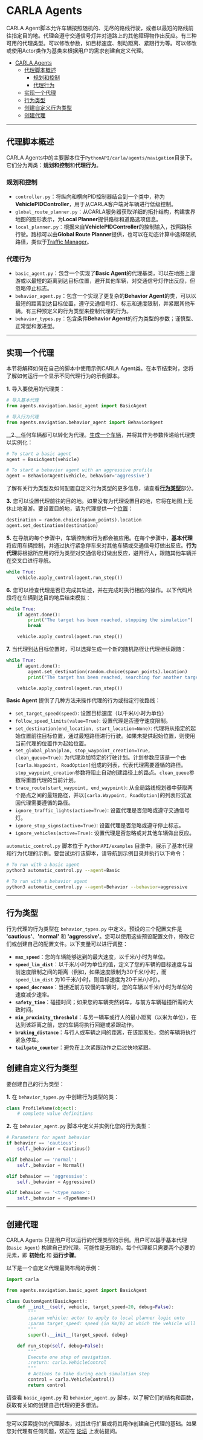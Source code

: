 # CARLA Agents

CARLA Agent脚本允许车辆按照随机的、无尽的路线行驶，或者以最短的路线前往指定目的地。代理会遵守交通信号灯并对道路上的其他障碍物作出反应。有三种可用的代理类型。可以修改参数，如目标速度、制动距离、紧跟行为等。可以修改或使用Actor类作为基类来根据用户的需求创建自定义代理。

- [CARLA Agents](#carla-agents)
  - [代理脚本概述](#代理脚本概述)
    - [规划和控制](#规划和控制)
    - [代理行为](#代理行为)
  - [实现一个代理](#实现一个代理)
  - [行为类型](#行为类型)
  - [创建自定义行为类型](#创建自定义行为类型)
  - [创建代理](#创建代理)

---

## 代理脚本概述

CARLA Agents中的主要脚本位于`PythonAPI/carla/agents/navigation`目录下。它们分为两类：**规划和控制**和**代理行为**。

### 规划和控制

- `controller.py`：将纵向和横向PID控制器结合到一个类中，称为**VehiclePIDController**，用于从CARLA客户端对车辆进行低级控制。
- `global_route_planner.py`：从CARLA服务器获取详细的拓扑结构，构建世界地图的图形表示，为**Local Planner**提供路标和道路选项信息。
- `local_planner.py`：根据来自**VehiclePIDController**的控制输入，按照路标行驶。路标可以由**Global Route Planner**提供，也可以在动态计算中选择随机路径，类似于[Traffic Manager](adv_traffic_manager.md)。

### 代理行为

- `basic_agent.py`：包含一个实现了**Basic Agent**的代理基类，可以在地图上漫游或以最短的距离到达目标位置，避开其他车辆，对交通信号灯作出反应，但忽略停止标志。
- `behavior_agent.py`：包含一个实现了更复杂的**Behavior Agent**的类，可以以最短的距离到达目标位置，遵守交通信号灯、标志和速度限制，并紧跟其他车辆。有三种预定义的行为类型来控制代理的行为。
- `behavior_types.py`：包含条件**Behavior Agent**的行为类型的参数；谨慎型、正常型和激进型。

---

## 实现一个代理

本节将解释如何在自己的脚本中使用示例CARLA Agent类。在本节结束时，您将了解如何运行一个显示不同代理行为的示例脚本。

__1.__ 导入要使用的代理类：

```python
# 导入基本代理
from agents.navigation.basic_agent import BasicAgent

# 导入行为代理
from agents.navigation.behavior_agent import BehaviorAgent
```

__2.__任何车辆都可以转化为代理。[生成一个车辆](core_actors.md#spawning)，并将其作为参数传递给代理类以实例化：


```py
# To start a basic agent
agent = BasicAgent(vehicle)

# To start a behavior agent with an aggressive profile
agent = BehaviorAgent(vehicle, behavior='aggressive')
```

了解有关行为类型及如何配置自定义行为类型的更多信息，请查看[__行为类型__](#behavior-types)部分。


__3.__ 您可以设置代理前往的目的地。如果没有为代理设置目的地，它将在地图上无休止地漫游。要设置目的地，请为代理提供一个[位置](python_api.md#carlalocation)：


```py
destination = random.choice(spawn_points).location
agent.set_destination(destination)
```

__5.__ 在导航的每个步骤中，车辆控制和行为都会被应用。在每个步骤中，**基本代理**将应用车辆控制，并通过执行紧急停车来对其他车辆或交通信号灯做出反应。**行为代理**将根据所应用的行为类型对交通信号灯做出反应，避开行人，跟随其他车辆并在交叉口进行导航。


```py
while True:
    vehicle.apply_control(agent.run_step())
```

__6.__ 您可以检查代理是否已完成其轨迹，并在完成时执行相应的操作。以下代码片段将在车辆到达目的地后结束模拟：


```py
while True:
    if agent.done():
        print("The target has been reached, stopping the simulation")
        break

    vehicle.apply_control(agent.run_step())
```

__7.__ 当代理到达目标位置时，可以选择生成一个新的随机路径让代理继续跟随：


```py
while True:
    if agent.done():
        agent.set_destination(random.choice(spawn_points).location)
        print("The target has been reached, searching for another target")

    vehicle.apply_control(agent.run_step())
```

__Basic Agent__ 提供了几种方法来操作代理的行为或指定行驶路线：

- `set_target_speed(speed)`: 设置目标速度（以千米/小时为单位）
- `follow_speed_limits(value=True)`: 设置代理是否遵守速度限制。
- `set_destination(end_location, start_location=None)`: 代理将从指定的起始位置前往目标位置，通过最短路径进行行驶。如果未提供起始位置，则使用当前代理的位置作为起始位置。
- `set_global_plan(plan, stop_waypoint_creation=True, clean_queue=True)`: 为代理添加特定的行驶计划。计划参数应该是一个由`[carla.Waypoint, RoadOption]`组成的列表，代表代理需要遵循的路径。`stop_waypoint_creation`参数将阻止自动创建路径上的路点。`clean_queue`参数将重置代理的当前计划。
- `trace_route(start_waypoint, end_waypoint)`: 从全局路线规划器中获取两个路点之间的最短路径，并以`[carla.Waypoint, RoadOption]`的列表形式返回代理需要遵循的路径。
- `ignore_traffic_lights(active=True)`: 设置代理是否忽略或遵守交通信号灯。
- `ignore_stop_signs(active=True)`: 设置代理是否忽略或遵守停止标志。
- `ignore_vehicles(active=True)`: 设置代理是否忽略或对其他车辆做出反应。

`automatic_control.py` 脚本位于 `PythonAPI/examples` 目录中，展示了基本代理和行为代理的示例。要尝试运行该脚本，请导航到示例目录并执行以下命令：


```sh
# To run with a basic agent
python3 automatic_control.py --agent=Basic

# To run with a behavior agent
python3 automatic_control.py --agent=Behavior --behavior=aggressive
```

---

## 行为类型

行为代理的行为类型在 `behavior_types.py` 中定义。预设的三个配置文件是 __'cautious'__、__'normal'__ 和 __'aggressive'__。您可以使用这些预设配置文件，修改它们或创建自己的配置文件。以下变量可以进行调整：

- __`max_speed`__：您的车辆能够达到的最大速度，以千米/小时为单位。
- __`speed_lim_dist`__：以千米/小时为单位的值，定义了您的车辆的目标速度与当前速度限制之间的距离（例如，如果速度限制为30千米/小时，而 `speed_lim_dist` 为10千米/小时，则目标速度为20千米/小时）。
- __`speed_decrease`__：当接近前方较慢的车辆时，您的车辆以千米/小时为单位的速度减少速率。
- __`safety_time`__：碰撞时间；如果您的车辆突然刹车，与前方车辆碰撞所需的大致时间。
- __`min_proximity_threshold`__：与另一辆车或行人的最小距离（以米为单位），在达到该距离之前，您的车辆将执行回避或紧跟动作。
- __`braking_distance`__：与行人或车辆之间的距离，在该距离处，您的车辆将执行紧急停车。
- __`tailgate_counter`__：避免在上次紧跟动作之后过快地紧跟。

## 创建自定义行为类型

要创建自己的行为类型：

__1.__ 在 `behavior_types.py` 中创建行为类型的类：


```py
class ProfileName(object):
    # complete value definitions
```

__2.__ 在 `behavior_agent.py` 脚本中定义并实例化您的行为类型：


```py
# Parameters for agent behavior
if behavior == 'cautious':
    self._behavior = Cautious()

elif behavior == 'normal':
    self._behavior = Normal()

elif behavior == 'aggressive':
    self._behavior = Aggressive()

elif behavior == '<type_name>':
    self._behavior = <TypeName>()
```

---

## 创建代理

CARLA Agents 只是用户可以运行的代理类型的示例。用户可以基于基本代理 (`Basic Agent`) 构建自己的代理。可能性是无限的。每个代理都只需要两个必要的元素，即 __初始化__ 和 __运行步骤__。

以下是一个自定义代理最简布局的示例：


```py
import carla

from agents.navigation.basic_agent import BasicAgent

class CustomAgent(BasicAgent):
    def __init__(self, vehicle, target_speed=20, debug=False):
        """
        :param vehicle: actor to apply to local planner logic onto
        :param target_speed: speed (in Km/h) at which the vehicle will move
        """
        super().__init__(target_speed, debug)

    def run_step(self, debug=False):
        """
        Execute one step of navigation.
        :return: carla.VehicleControl
        """
        # Actions to take during each simulation step
        control = carla.VehicleControl()
        return control
```

请查看 `basic_agent.py` 和 `behavior_agent.py` 脚本，以了解它们的结构和函数，获取有关如何创建自己代理的更多想法。

---

您可以探索提供的代理脚本，对其进行扩展或将其用作创建自己代理的基础。如果您对代理有任何问题，欢迎在 [论坛](https://github.com/carla-simulator/carla/discussions/) 上发帖提问。







